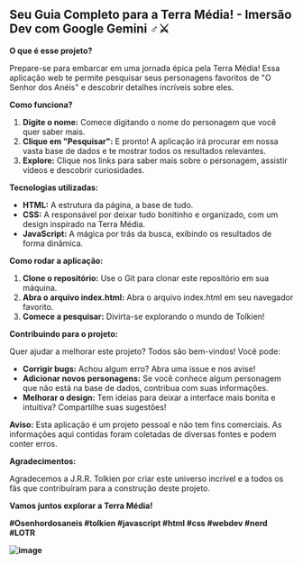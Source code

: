## **Seu Guia Completo para a Terra Média! - Imersão Dev com Google Gemini** ‍♂️⚔️

**O que é esse projeto?**

Prepare-se para embarcar em uma jornada épica pela Terra Média! Essa aplicação web te permite pesquisar seus personagens favoritos de "O Senhor dos Anéis" e descobrir detalhes incríveis sobre eles. 

**Como funciona?**

1. **Digite o nome:** Comece digitando o nome do personagem que você quer saber mais. 
2. **Clique em "Pesquisar":** E pronto! A aplicação irá procurar em nossa vasta base de dados e te mostrar todos os resultados relevantes.
3. **Explore:** Clique nos links para saber mais sobre o personagem, assistir vídeos e descobrir curiosidades.

**Tecnologias utilizadas:**

* **HTML:** A estrutura da página, a base de tudo.
* **CSS:** A responsável por deixar tudo bonitinho e organizado, com um design inspirado na Terra Média.
* **JavaScript:** A mágica por trás da busca, exibindo os resultados de forma dinâmica.

**Como rodar a aplicação:**

1. **Clone o repositório:** Use o Git para clonar este repositório em sua máquina.
2. **Abra o arquivo index.html:** Abra o arquivo index.html em seu navegador favorito.
3. **Comece a pesquisar:** Divirta-se explorando o mundo de Tolkien!

**Contribuindo para o projeto:**

Quer ajudar a melhorar este projeto? Todos são bem-vindos! Você pode:

* **Corrigir bugs:** Achou algum erro? Abra uma issue e nos avise!
* **Adicionar novos personagens:** Se você conhece algum personagem que não está na base de dados, contribua com suas informações.
* **Melhorar o design:** Tem ideias para deixar a interface mais bonita e intuitiva? Compartilhe suas sugestões!

**Aviso:** Esta aplicação é um projeto pessoal e não tem fins comerciais. As informações aqui contidas foram coletadas de diversas fontes e podem conter erros.

**Agradecimentos:**

Agradecemos a J.R.R. Tolkien por criar este universo incrível e a todos os fãs que contribuíram para a construção deste projeto.

**Vamos juntos explorar a Terra Média!** 

**#Osenhordosaneis #tolkien #javascript #html #css #webdev #nerd #LOTR**

**![image](https://i.pinimg.com/564x/ae/99/6c/ae996c31736d90a238f7ba785a4e1589.jpg)**
